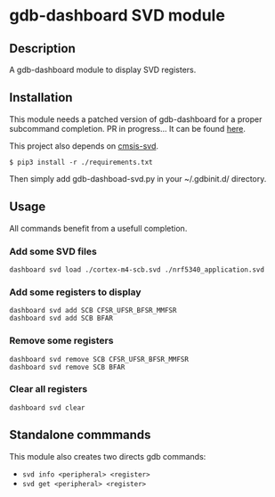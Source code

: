 # gdb-dashboard SVD module

## Description

A gdb-dashboard module to display SVD registers.

## Installation

This module needs a patched version of gdb-dashboard for a proper subcommand completion. PR in progress... It can be found [here](https://github.com/ccalmels/gdb-dashboard/tree/override_gdb_command_complete_method).

This project also depends on [cmsis-svd](https://pip.pypa.io/en/stable/cli/pip_show/).
```
$ pip3 install -r ./requirements.txt
```

Then simply add gdb-dashboad-svd.py in your ~/.gdbinit.d/ directory.

## Usage

All commands benefit from a usefull completion.

### Add some SVD files

```
dashboard svd load ./cortex-m4-scb.svd ./nrf5340_application.svd
```

### Add some registers to display

```
dashboard svd add SCB CFSR_UFSR_BFSR_MMFSR
dashboard svd add SCB BFAR
```

### Remove some registers

```
dashboard svd remove SCB CFSR_UFSR_BFSR_MMFSR
dashboard svd remove SCB BFAR
```

### Clear all registers

```
dashboard svd clear
```

## Standalone commmands

This module also creates two directs gdb commands:
* ```svd info <peripheral> <register>```
* ```svd get <peripheral> <register>```
